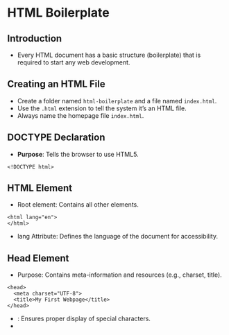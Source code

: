 # HTML Boilerplate

## Introduction
- Every HTML document has a basic structure (boilerplate) that is required to start any web development.

## Creating an HTML File
- Create a folder named `html-boilerplate` and a file named `index.html`.
- Use the `.html` extension to tell the system it’s an HTML file.
- Always name the homepage file `index.html`.

## DOCTYPE Declaration
- **Purpose**: Tells the browser to use HTML5.

`<!DOCTYPE html>`

## HTML Element

- Root element: Contains all other elements.
```
<html lang="en">
</html>
```
- lang Attribute: Defines the language of the document for accessibility.

## Head Element

- Purpose: Contains meta-information and resources (e.g., charset, title).
```
<head>
  <meta charset="UTF-8">
  <title>My First Webpage</title>
</head>
```
- <meta charset="utf-8">: Ensures proper display of special characters.
- <title>: Gives the page a title shown in the browser tab.

## Body Element

- Purpose: Contains all content visible to users.

<body>
  <h1>Hello World!</h1>
</body>

## Opening HTML in a Browser

- Use Google Chrome. Options include:
	1.	Drag and drop the HTML file into the browser.
	2.	Double-click the file.
	3.	Use the terminal to open the file in the browser (commands vary by OS).

## VSCode Shortcut

- Type ! and press Enter to auto-generate the boilerplate code.
- Includes an additional line for responsive design:

`<meta name="viewport" content="width=device-width, initial-scale=1.0">`
